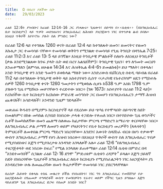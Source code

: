 ```yaml
---
title:  Ω በበረሃ ያለችው ሴት
date:   29/03/2023
---
```


`ራዕይ 12:6ን ያንብቡና ከራዕይ 12፡14-16 ጋር ያነጻጽሩ። ጊዜውን፣ ሰይጣን በ‹‹ሴቲቱ›› (በእግዚአብሔር ቤተ ክርስቲያን) ላይ ጥቃት መሰንዘሩንና እግዚአብሔር ለሕዝቡ ያዘጋጀውን ነገር በጥንቃቄ ልብ ይበሉ። እነዚህ ጥቅሶች እየተናገሩ ያሉት ስለ ምንድር ነው?`

በራዕይ 12፡6 ላይ የተገለጹ 1260 ቀናት በራዕይ 12፡4 ላይ ከተገለጹት ዘመን፣ ዘመናትና የዘመን እኩሌታ ጋር ተመሳሳይ ናቸው። ተመሳሳይ ወቅትን የሚገልጽ ተመሳሳይ የጊዜ ትንቢት በዳንኤል 7፡25፣ ራዕይ 11፡2፣3 እና ራዕይ 13፡ 5 ላይ ይገኛል። እነዚህ ትንቢታዊ ምልክቶች ስለሆኑ ለእነዚህ ትንቢቶች (ቃሉ እንደሚገልጸው ክንፍ ያላት ሴት ወደ በረሃ አልሄደችም)፣ ትንቢታዊ ጊዜን፣ ቀን ለዓመት መርህን እንጠቀማለን (ለምሳሌ ዘሁልቁ 14፡34 እና ሕዝቅኤል 4፡4-6ን ይመልከቱ)። ይህ ማለት፣ በቀላሉ፣ አንድ ትንቢታዊ ቀን አንድ ዓመትን ይወክላል ማለት ነው። አንድሪውስ ዩኒቨርሲቲ ሰቴዲ ባይብል በራዕይ 11፡2 ላይ በተገለጸው ትንቢታዊ ወቅት ላይ አስተያየቱን ሲሰጥ ‹‹ታሪካዊ የአተረጓጎም ዘዴን የሚከተሉ ሰዎች 1260 ትንቢታዊ ቀናት 1260 ዓመታትን የሚወክሉ ሲሆኑ ከ538 ዓ.ም እስከ 1798 ዓ.ም ያለውን ጊዜ የሚሸፍኑ መሆናቸውን ተረድተው ነበር›› (ገጽ 1673፣ አስተያየት በራዕይ 11፡2 ላይ)። የረከሰችው ቤተ ክርስቲያን ከረከሰው ምድራዊ መንግስት ጋር በመሆን የእግዚአብሔርን ታማኝ ሕዝብ ጨቁናለች፣ አሳድዳለች፣ አንዳንድ ጊዜም ገድላለች።

መጽሐፍ ቅዱስን በሚያምኑ ክርስቲያኖች ላይ የደረሰው ይህ ጭካኔ የተሞላበት ሰይጣናዊ ስደት በመልካምና በክፉ መካከል ሲካሄድ ከነበረው ታላቁ ተጋድሎ የቀጠለ ነበር። በተሃድሶው ጊዜ ወንዶችና ሴቶች ከመካከለኛው ዘመን ጨለማ ስለወጡ ከፊታቸው ምርጫ የማድረግ አማራጭ ቀርቦላቸው ነበር። ለእግዚአብሔር ቃል ታማኝ ለመሆን ወይም የካህናትንና የቤተ ክርስቲያን መሪዎችን (ጳጳሳትን) ትምህርቶች ለመቀበል ምርጫ ማድረግ ነበረባቸው። እንደገና እውነት ስላሸነፈ ብርቱ በሆነ ተቃውሞ ውስጥ እግዚአብሔር ታማኝ የሆነ ሕዝብ ነበረው። በእነዚህ ጥቅሶች ውስጥ ስለ እግዚአብሔር ጥበቃ የሚያስደስቱና እጅግ የሚያበረታቱ አንዳንድ አገላለጾች አሉ። ራዕይ 12፡6 “በእግዚአብሔር ተዘጋጅቶላት ወደ ነበረው ስፍራ” የሚል አገላለጽ ይጠቀማል። ራዕይ 12፡14 ሴቲቱ በምድረ በዳ “እንደተመገበች” ሲገልጽ ራዕይ 12፡ 16 ደግሞ “ምድሪቱም ሴቲቱን ረዳቻት” ይላል። እጅግ ኃይለኛ ስደት በነበረባቸው ጊዜያቶች እግዚአብሔር ለቤተ ክርስቲያኑ የሚያስፈልጋትን ነገር አዘጋጀላት። ያኔ እንዳደረገው ሁሉ ለመጨረሻው ዘመን ቅሬታዎችም ተመሳሳይ ነገር ያደርግላቸዋል።

`በራስዎ ሕይወት በቀላሉ ተስፋ መቁረጥ ይችሉ የነበሩበትን፣ ነገር ግን እግዚአብሔር የመሸሸግያ ቦታ አዘጋጅቶሎት በገጠመዎ ተግዳሮቶች ውስጥ የመገበዎትን የፈተና ወይም የችግር ጊዜን ይግለጹ። እጅግ ባስፈለገዎ ጊዜ እግዚአብሔር ድጋፍ የሰጠዎ እንዴት ነበር?`